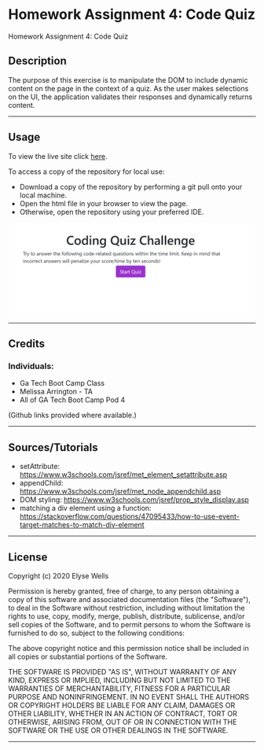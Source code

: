 # Homework Assignment 4: Code Quiz
Homework Assignment 4: Code Quiz

## Description

The purpose of this exercise is to manipulate the DOM to include dynamic content on the page in the context of a quiz.  As the user makes selections on the UI, the application validates their responses and dynamically returns content.  

---
## Usage

To view the live site click [here](https://ewells89.github.io/bootcamp-homework03-code-quiz/).

To access a copy of the repository for local use:
* Download a copy of the repository by performing a git pull onto your local machine.
* Open the html file in your browser to view the page.
* Otherwise, open the repository using your preferred IDE.


![screenshotofpage](/assets/screenshot-01.png)


---
## Credits

### Individuals:
* Ga Tech Boot Camp Class
* Melissa Arrington - TA
* All of GA Tech Boot Camp Pod 4

(Github links provided where available.)

---

## Sources/Tutorials
* setAttribute: https://www.w3schools.com/jsref/met_element_setattribute.asp
* appendChild: https://www.w3schools.com/jsref/met_node_appendchild.asp
* DOM styling: https://www.w3schools.com/jsref/prop_style_display.asp
* matching a div element using a function: https://stackoverflow.com/questions/47095433/how-to-use-event-target-matches-to-match-div-element


---
## License

Copyright (c) 2020 Elyse Wells

Permission is hereby granted, free of charge, to any person obtaining a copy
of this software and associated documentation files (the "Software"), to deal
in the Software without restriction, including without limitation the rights
to use, copy, modify, merge, publish, distribute, sublicense, and/or sell
copies of the Software, and to permit persons to whom the Software is
furnished to do so, subject to the following conditions:

The above copyright notice and this permission notice shall be included in all
copies or substantial portions of the Software.

THE SOFTWARE IS PROVIDED "AS IS", WITHOUT WARRANTY OF ANY KIND, EXPRESS OR
IMPLIED, INCLUDING BUT NOT LIMITED TO THE WARRANTIES OF MERCHANTABILITY,
FITNESS FOR A PARTICULAR PURPOSE AND NONINFRINGEMENT. IN NO EVENT SHALL THE
AUTHORS OR COPYRIGHT HOLDERS BE LIABLE FOR ANY CLAIM, DAMAGES OR OTHER
LIABILITY, WHETHER IN AN ACTION OF CONTRACT, TORT OR OTHERWISE, ARISING FROM,
OUT OF OR IN CONNECTION WITH THE SOFTWARE OR THE USE OR OTHER DEALINGS IN THE
SOFTWARE.

---